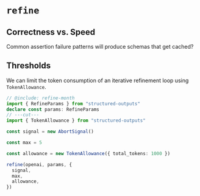 # `refine`

## Correctness vs. Speed

Common assertion failure patterns will produce schemas that get cached?

## Thresholds

We can limit the token consumption of an iterative refinement loop using `TokenAllowance`.

```ts twoslash
// @include: refine-month
import { RefineParams } from "structured-outputs"
declare const params: RefineParams
// ---cut---
import { TokenAllowance } from "structured-outputs"

const signal = new AbortSignal()

const max = 5

const allowance = new TokenAllowance({ total_tokens: 1000 })

refine(openai, params, {
  signal,
  max,
  allowance,
})
```
